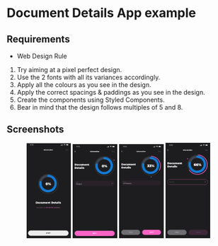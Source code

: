 # Document Details App example

## Requirements
- Web Design Rule
 1. Try aiming at a pixel perfect design.
 2. Use the 2 fonts with all its variances accordingly.
 3. Apply all the colours as you see in the design.
 4. Apply the correct spacings & paddings as you see in the design.
 5. Create the components using Styled Components.
 6. Bear in mind that the design follows multiples of 5 and 8.

## Screenshots
<p align="center">
  <img alt='Screenshot 1' src="images/Welcome.png" width="20%"/>  
  <img alt='Screenshot 2' src="images/Question1.png" width="20%"/>  
  <img alt='Screenshot 3' src="images/Question2.png" width="20%"/>
  <img alt='Screenshot 4' src="images/Question3.png" width="20%"/>
</p>
